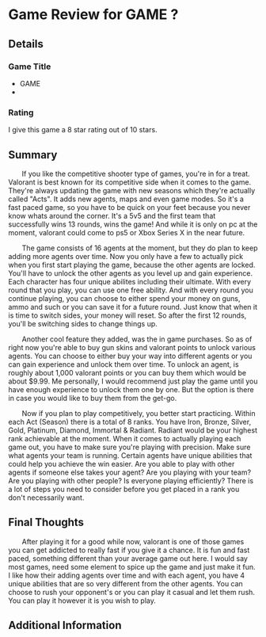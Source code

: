 # Game Review for GAME ?

## Details

### Game Title 

* GAME
* 


### Rating

I give this game a 8 star rating out of 10 stars.

## Summary

  &nbsp;&nbsp;&nbsp;&nbsp;&nbsp;&nbsp; If you like the competitive shooter type of games, you're in for a treat. Valorant is best known for its competitive side when it comes to the game. They're always updating the game with new seasons which they're actually called "Acts". It adds new agents, maps and even game modes. So it's a fast paced game, so you have to be quick on your feet because you never know whats around the corner. It's a 5v5 and the first team that successfully wins 13 rounds, wins the game! And while it is only on pc at the moment, valorant could come to ps5 or Xbox Series X in the near future.
  
  &nbsp;&nbsp;&nbsp;&nbsp;&nbsp;&nbsp; The game consists of  16 agents at the moment, but they do plan to keep adding more agents over time. Now you only have a few to actually pick when you first start playing the game, because the other agents are locked. You'll have to unlock the other agents as you level up and gain experience. Each character has four unique abilites including their ultimate. With every round that you play, you can use one free ability. And with every round you continue playing, you can choose to either spend your money on guns, ammo and such or you can save it for a future round. Just know that when it is time to switch sides, your money will reset. So after the first 12 rounds, you'll be switching sides to change things up.

  &nbsp;&nbsp;&nbsp;&nbsp;&nbsp;&nbsp; Another cool feature they added, was the in game purchases. So as of right now you're able to buy gun skins and valorant points to unlock various agents. You can choose to either buy your way into different agents or you can gain experience and unlock them over time. To unlock an agent, is roughly about 1,000 valorant points or you can buy them which would be about $9.99. Me personally, I would recommend just play the game until you have enough experience to unlock them one by one. But the option is there in case you would like to buy them from the get-go.

  &nbsp;&nbsp;&nbsp;&nbsp;&nbsp;&nbsp; Now if you plan to play competitively, you better start practicing. Within each Act (Season) there is a total of 8 ranks. You have Iron, Bronze, Silver, Gold, Platinum, Diamond, Immortal & Radiant. Radiant would be your highest rank achievable at the moment. When it comes to actually playing each game out, you have to make sure you're playing with precision. Make sure what agents your team is running. Certain agents have unique abilities that could help you achieve the win easier. Are you able to play with other agents if someone else takes your agent? Are you playing with your team? Are you playing with other people? Is everyone playing efficiently? There is a lot of steps you need to consider before you get placed in a rank you don't necessarily want.

## Final Thoughts

&nbsp;&nbsp;&nbsp;&nbsp;&nbsp;&nbsp; After playing it for a good while now, valorant is one of those games you can get addicted to really fast if you give it a chance. It is fun and fast paced, something different than your average game out here. I would say most games, need some element to spice up the game and just make it fun. I like how their adding agents over time and with each agent, you have 4 unique abilities that are so very different from the other agents. You can choose to rush your opponent's or you can play it casual and let them rush. You can play it however it is you wish to play. 

## Additional Information
